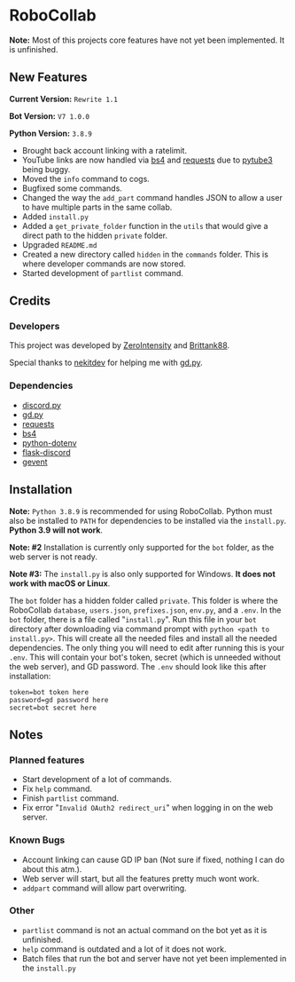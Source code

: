# RoboCollab
**Note:** Most of this projects core features have not yet been implemented. It is unfinished.

## New Features
**Current Version:** `Rewrite 1.1`

**Bot Version:** `V7 1.0.0`

**Python Version:** `3.8.9`

- Brought back account linking with a ratelimit.
- YouTube links are now handled via [bs4](https://pypi.org/project/bs4/) and [requests](https://pypi.org/project/requests/) due to [pytube3](https://pypi.org/project/pytube3/) being buggy.
- Moved the `info` command to cogs.
- Bugfixed some commands.
- Changed the way the `add_part` command handles JSON to allow a user to have multiple parts in the same collab.
- Added `install.py`
- Added a `get_private_folder` function in the `utils` that would give a direct path to the hidden `private` folder.
- Upgraded `README.md`
- Created a new directory called `hidden` in the `commands` folder. This is where developer commands are now stored.
- Started development of `partlist` command.
## Credits

### Developers

This project was developed by [ZeroIntensity](https://zintensity.net) and [Brittank88](https://twitter.com/_brittank88).

Special thanks to [nekitdev](https://github.com/nekitdev) for helping me with [gd.py](https://pypi.org/project/gd.py/).


### Dependencies
- [discord.py](https://pypi.org/project/discord.py/)
- [gd.py](https://pypi.org/project/gd.py/)
- [requests](https://pypi.org/project/requests/)
- [bs4](https://pypi.org/project/bs4/)
- [python-dotenv](https://pypi.org/project/python-dotenv/)
- [flask-discord](https://pypi.org/project/flask-discord/)
- [gevent](https://pypi.org/project/python-gevent/)

## Installation

**Note:** `Python 3.8.9` is recommended for using RoboCollab. Python must also be installed to `PATH` for dependencies to be installed via the `install.py`. **Python 3.9 will not work**.

**Note: #2** Installation is currently only supported for the `bot` folder, as the web server is not ready.

**Note #3:** The `install.py` is also only supported for Windows. **It does not work with macOS or Linux**.


The `bot` folder has a hidden folder called `private`. This folder is where the RoboCollab `database`, `users.json`, `prefixes.json`, `env.py`, and a `.env`. In the `bot` folder, there is a file called "`install.py`". Run this file in your `bot` directory after downloading via command prompt with `python <path to install.py>`. This will create all the needed files and install all the needed dependencies. The only thing you will need to edit after running this is your `.env`. This will contain your bot's token, secret (which is unneeded without the web server), and GD password. The `.env` should look like this after installation:

```
token=bot token here
password=gd password here
secret=bot secret here
```

## Notes
### Planned features
- Start development of a lot of commands.
- Fix `help` command.
- Finish `partlist` command.
- Fix error "`Invalid OAuth2 redirect_uri`" when logging in on the web server. 

### Known Bugs
- Account linking can cause GD IP ban (Not sure if fixed, nothing I can do about  this atm.).
- Web server will start, but all the features pretty much wont work.
- `addpart` command will allow part overwriting.
### Other
- `partlist` command is not an actual command on the bot yet as it is unfinished.
- `help` command is outdated and a lot of it does not work.
- Batch files that run the bot and server have not yet been implemented in the `install.py`
